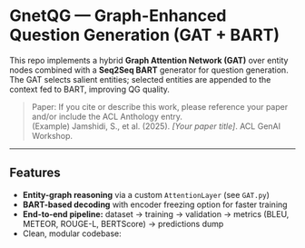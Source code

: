 # GnetQG — Graph-Enhanced Question Generation (GAT + BART)

This repo implements a hybrid **Graph Attention Network (GAT)** over entity nodes combined with a **Seq2Seq BART** generator for question generation. The GAT selects salient entities; selected entities are appended to the context fed to BART, improving QG quality.

> Paper: If you cite or describe this work, please reference your paper and/or include the ACL Anthology entry.  
> (Example) Jamshidi, S., et al. (2025). *[Your paper title]*. ACL GenAI Workshop.  

---

## Features
- **Entity-graph reasoning** via a custom `AttentionLayer` (see `GAT.py`)
- **BART-based decoding** with encoder freezing option for faster training
- **End-to-end pipeline:** dataset → training → validation → metrics (BLEU, METEOR, ROUGE-L, BERTScore) → predictions dump
- Clean, modular codebase:
